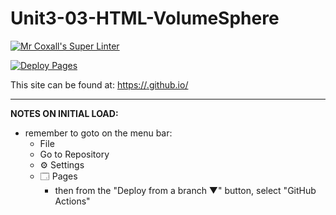 # Unit3-03-HTML-VolumeSphere


[![Mr Coxall's Super Linter](https://github.com/ICD2O-Digtital-Tech-Invitations/-Unit3-03-HTML-VolumeSphere/workflows/Mr%20Coxall's%20Super%20Linter/badge.svg)](https://github.com/ICD2O-Digtital-Tech-Invitations/-Unit3-03-HTML-VolumeSphere/actions)

[![Deploy Pages](https://github.com/ICD2O-Digtital-Tech-Invitations/-Unit3-03-HTML-VolumeSphere/workflows/Deploy%20Pages/badge.svg)](https://github.com/ICD2O-Digtital-Tech-Invitations/-Unit3-03-HTML-VolumeSphere/actions)

This site can be found at: [https://<OWNER>.github.io/<REPOSITORY>](https://<OWNER>.github.io/<REPOSITORY>)

---

**NOTES ON INITIAL LOAD:**
- remember to goto on the menu bar:
  - File
  - Go to Repository
  - ⚙ Settings
  - 🗔 Pages
    - then from the "Deploy from a branch ▼" button, select "GitHub Actions"
